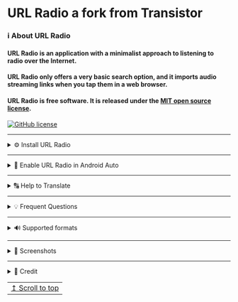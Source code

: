 # URL Radio a fork from Transistor

### ℹ️ About URL Radio

#### URL Radio is an application with a minimalist approach to listening to radio over the Internet.  
#### URL Radio only offers a very basic search option, and it imports audio streaming links when you tap them in a web browser.  
#### URL Radio is free software. It is released under the [MIT open source license](https://opensource.org/licenses/MIT).

[![GitHub license](https://img.shields.io/github/license/jamal2362/URL-Radio)](https://github.com/jamal2362/URL-Radio/blob/master/LICENSE.md) 

----------------------------------------

<details>
<summary>⚙️ Install URL Radio</summary>
<br>

Get the latest APK from GitHub

[![GitHub release (latest by date)](https://img.shields.io/github/v/release/jamal2362/URL-Radio)](https://github.com/jamal2362/URL-Radio/releases/latest) 

[![GitHub all releases](https://img.shields.io/github/downloads/jamal2362/URL-Radio/total)](https://github.com/jamal2362/URL-Radio/releases/latest)

or

[![Izzy](https://abload.de/img/1dmebg.png)](https://apt.izzysoft.de/fdroid/index/apk/com.jamal2367.urlradio)
</details>

----------------------------------------

<details>
<summary>🚗 Enable URL Radio in Android Auto</summary>
<br>
It is possible to use URL Radio on Android Auto if you have enabled unknown sources in Android Auto developer settings.

To enable:
- Go to Android Auto settings and tap Version about 10 times to enable developer settings.
- Tap on the hamburger menu on the top right and tap on Developer Settings.
- Enable unknown sources.

URL Radio should be available in Android Auto the next time you launch it.
</details>

----------------------------------------

<details>
<summary>🔠 Help to Translate</summary>
<br>

To help us translate URL Radio, press the image below.  
We would be very happy if you help us with the translation.

[<img src="https://user-images.githubusercontent.com/15986930/117266967-12c12380-ae56-11eb-8ae0-d7914c402e74.png" alt="Crowdin" height="60">](https://crowdin.com/project/url-radio)

[![Crowdin](https://badges.crowdin.net/url-radio/localized.svg)](https://crowdin.com/project/url-radio)
</details>

----------------------------------------

<details>
<summary>💡 Frequent Questions</summary>

Q: How can I add a radio station  
A: There are three ways to add a radio station to URL Radio: Use Search, add playlist file address (M3U, PLS), enter a raw stream address. The last way will not support the update feature.

-------------------------------------------------------------------------

Q: How does the update feature work?  
A: The update feature will try to fetch the current stream address of a station as well as the updated name and station image. The feature will not work for stations added via a raw stream address, or for stations imported from URL Radio v3.

-------------------------------------------------------------------------

Q: Where do the radio station search results come from?  
A: URL Radio searches the [radio-browser.info](http://www.radio-browser.info/) online database.  
You can help out the radio-browser.info community by [adding the missing station](http://www.radio-browser.info/gui/#!/add) to their database.
</details>

----------------------------------------

<details>
<summary>🔊 Supported formats</summary>
<br>

| Supported formats  | 🔊 |
| ------------------ | -- |
| AAC                | ✅ |
| ASX                | ✅ |
| M3U                | ✅ |
| M3U8               | ✅ |
| MP3                | ✅ |
| OGG                | ✅ |
| OPUS               | ✅ |
| PLS                | ✅ |
| HLS (Experimental) | ⚠️ |
</details>

----------------------------------------

<details>
<summary>📱 Screenshots</summary>
  <br>
<img src="https://user-images.githubusercontent.com/15986930/225977291-a47b1126-b9d5-44c2-acff-582def3605c4.png" alt="Screenshot" height="600"> 
  <br> 
  <br>
<img src="https://user-images.githubusercontent.com/15986930/225977296-2d15495e-6bdc-486c-ab63-560aec77db28.png" alt="Screenshot 1" height="600">  
  <br>
  <br>
<img src="https://user-images.githubusercontent.com/15986930/225977299-06c88ff6-bc2a-45ce-9401-7f2d4af6f103.png" alt="Screenshot 2" height="600">  
  <br>
  <br>
<img src="https://user-images.githubusercontent.com/15986930/225977303-c9020998-7945-4897-9d29-3a639770a953.png" alt="Screenshot 3" height="600">  
  <br>
  <br>
<img src="https://user-images.githubusercontent.com/15986930/225977307-569475a4-0d99-47b7-b88d-f837c7247f3b.png" alt="Screenshot 4" height="600">  
  <br>
  <br>
<img src="https://user-images.githubusercontent.com/15986930/225977309-9bf131ff-9e53-4492-856f-26ba013e691d.png" alt="Screenshot 5" height="600">  
  <br>
  <br>
<img src="https://user-images.githubusercontent.com/15986930/225977316-5132c64a-692f-4293-91cc-d006cafe1ceb.png" alt="Screenshot 6" height="600">  
  <br>
  <br>
<img src="https://user-images.githubusercontent.com/15986930/225977312-29c164a1-de21-4269-886d-846712b7f598.png" alt="Screenshot 7" height="600">   
  <br>
  <br>
<img src="https://user-images.githubusercontent.com/15986930/225977319-f3bde476-0c55-4d1e-a380-11d3b2d8a5d8.png" alt="Screenshot 8" height="600">  
  
</details>

----------------------------------------

<details>
<summary>📜️ Credit</summary>

Base app from [![y20k]()](https://codeberg.org/y20k/transistor) - (Transistor)
</details>

<div align="right">
<table><td>
<a href="#start-of-content">↥ Scroll to top</a>
</td></table>
</div>
